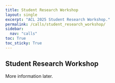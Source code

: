 ```yaml
---
title: Student Research Workshop
layout: single
excerpt: "ACL 2025 Student Research Workshop."
permalink: /calls/student_research_workshop/
sidebar:
  nav: "calls"
toc: True
toc_sticky: True
---
```


## Student Research Workshop

More information later.
